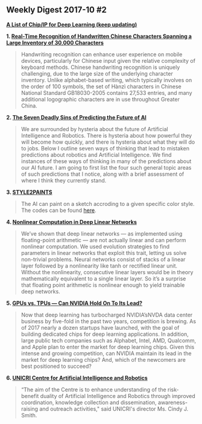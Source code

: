 ## Weekly Digest 2017-10 \#2

**[A List of Chip/IP for Deep Learning (keep updating)](https://basicmi.github.io/Deep-Learning-Processor-List/)**

**1. [Real-Time Recognition of Handwritten Chinese Characters Spanning a Large Inventory of 30,000 Characters](https://machinelearning.apple.com/2017/09/12/handwriting.html)**
> Handwriting recognition can enhance user experience on mobile devices, particularly for Chinese input given the relative complexity of keyboard methods. Chinese handwriting recognition is uniquely challenging, due to the large size of the underlying character inventory. Unlike alphabet-based writing, which typically involves on the order of 100 symbols, the set of Hànzì characters in Chinese National Standard GB18030-2005 contains 27,533 entries, and many additional logographic characters are in use throughout Greater China.

**2. [The Seven Deadly Sins of Predicting the Future of AI](https://rodneybrooks.com/the-seven-deadly-sins-of-predicting-the-future-of-ai)**
> We are surrounded by hysteria about the future of Artificial Intelligence and Robotics. There is hysteria about how powerful they will become how quickly, and there is hysteria about what they will do to jobs.
> Below I outline seven ways of thinking that lead to mistaken predictions about robotics and Artificial Intelligence. We find instances of these ways of thinking in many of the predictions about our AI future. I am going to first list the four such general topic areas of such predictions that I notice, along with a brief assessment of where I think they currently stand.

**3. [STYLE2PAINTS](https://lllyasviel.github.io/)**
> The AI can paint on a sketch accroding to a given specific color style.
> The codes can be found [here](https://github.com/lllyasviel/style2paints).

**4. [Nonlinear Computation in Deep Linear Networks](https://blog.openai.com/nonlinear-computation-in-linear-networks)**
> We’ve shown that deep linear networks — as implemented using floating-point arithmetic — are not actually linear and can perform nonlinear computation. We used evolution strategies to find parameters in linear networks that exploit this trait, letting us solve non-trivial problems.
> Neural networks consist of stacks of a linear layer followed by a nonlinearity like tanh or rectified linear unit. Without the nonlinearity, consecutive linear layers would be in theory mathematically equivalent to a single linear layer. So it’s a surprise that floating point arithmetic is nonlinear enough to yield trainable deep networks.

**5. [GPUs vs. TPUs — Can NVIDIA Hold On To Its Lead?](https://ark-invest.com/research/gpu-tpu-nvidia)**
> Now that deep learning has turbocharged NVIDIA’sNVDA data center business by five-fold in the past two years, competition is brewing. As of 2017 nearly a dozen startups have launched, with the goal of building dedicated chips for deep learning applications. In addition, large public tech companies such as Alphabet, Intel, AMD, Qualcomm, and Apple plan to enter the market for deep learning chips.
> Given this intense and growing competition, can NVIDIA maintain its lead in the market for deep learning chips? And, which of the newcomers are best positioned to succeed?

**6. [UNICRI Centre for Artificial Intelligence and Robotics](http://www.unicri.it/in_focus/on/UNICRI_Centre_Artificial_Robotics)**
> “The aim of the Centre is to enhance understanding of the risk-benefit duality of Artificial Intelligence and Robotics through improved coordination, knowledge collection and dissemination, awareness-raising and outreach activities," said UNICRI's director Ms. Cindy J. Smith.

